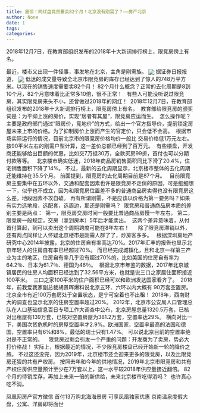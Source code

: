 ```yaml
---
title: 震惊！网红盘竟然要卖82个月！北京没有刚需了？——房产北京
author: None
date: 1
tags: 
categories: 
---
```

2018年12月7日，在教育部组织发布的2018年十大新词排行榜上，限竞房傍上有名。 
<!-- more -->
最近，楼市又出现一件怪事，事发地在北京，主角是刚需族。
<img align="center" border="0" src="http://e0.ifengimg.com/06/2019/0221/BCCAF922CAAF628BD3C1CB6E6E2420FEC94D3237_size70_w1384_h652.jpeg" />
据证券日报报道，
<img align="center" border="0" src="http://e0.ifengimg.com/06/2019/0221/B5BAF6E50A67E2062C5102B985C496CD9AAEA379_size60_w692_h459.jpeg" />
低迷的成交量导致全北京市限竞房的库存已经达到了惊人的748万平方米。以现在的销售速度需要卖82个月！
82个月什么概念？正常的去化周期是8到10个月，82个月意味着比正常多10倍，很不正常！
 
有些人可能没听说过限竞房，其实限竞房来头不小，还曾做过2018年的网红！ 
2018年12月7日，在教育部组织发布的2018年十大新词排行榜上，限竞房傍上有名。 
教育部给限竞房的颁奖词是：为平抑上涨的房价，实现“居者有其屋”，限竞房应运而生。 
怎么操作呢？主要是政府部门通过“限房价，竞地价”的方式，给出一个官方指导价，提前锁定房屋未来上市的价格。为了抑制房价上涨而产生的官定价，只会低不会高。 
根据市场实际运行的情况，目前北京市的限竞房价格均价一般比
交易价格低1万元左右。按90平米左右的刚需户型计算，这一差价总额已经到了百万元。 
有些楼盘，开发商还能够给出巨额的优惠，比如交7万抵30万，全款买房99折，首付也可以分期付款等等。
 
北京楼市确实低迷，2018年商品房销售面积同比下滑了20.4%，住宅销售面积下降了14%。
不过，最新的去化周期显示，北京楼市整体的去化周期还能维持在35.5个月。
前面提到，限竞房的去化周期目前是87个月。
 
目前限竞房主要集中在五环以外，交通和配套因素也许是限竞房不走俏的原因，可是细细想一下，似乎也不成立，因为和限竞房位置差不多的普通商品房卖得也没有限竞房这么差。地段因素不攻自破。
再有所谓刚需，不是应该以价格为第一要务吗？如果有实力选地段，选配套，选周边，那还是刚需吗？ 
限竞房和普通商品房本质的差别主要是两点： 
第一，限竞房交房时间一般要比普通商品房慢一年左右。
第二，限竞房一般规定，交房（拿到房本）5年后才能卖出。 
这两个差异意味着，从付首付算起，到可以卖出这个周期跨度可能在8年左右！ 
 
 
除了限竞房滞销以外，还有两点同样让人怀疑北京楼市是刚需人群了了，炒房客多多。
 
根据深圳房地产研究中心2014年披露，北京的住房自有率高达70%。2017年汇丰的报告也显示北京年轻人的住房自有率已经超过70%。
而已经完成城镇化，且和北京一样第三产业为主的地区，住房自有率几乎没有超过70%的。比如美国的住房自有率为64.2％、日本为61.7％、德国为46％。 
根据北京市年鉴的数据，2017年北京城镇居民的住房人均面积已经达到了32.56平方米，也就是说三口之家居住面积接近100平米。 
三口之家100平米的住户面积已经可以和欧洲发达国家看齐了。 
2018年，前我爱我家副总裁胡景晖爆料说北京五环、六环以内大概有 90万套空置房。北京全市有近100万套房处于空置状态，是宁可空着也不出租！
2018年，西南财大的调查也显示北京的住房空置率超过20%。
2012年，北京市公安局人口管理总队在人口基础信息百日专项工作大调查中公布，北京房屋总量1320.5万套，已核对出租屋有139万套，已核对空置房屋为381.2万套，空置率达29%。
横向对比一下，美国次贷危机时的房屋空置率才2.9%。欧洲国家，空置率最高的法国和德国，空置率只有6%和8%，最低的瑞士只有1.47%。
可以说北京目前的空置率绝对是不正常的。 
 
限竞房过剩会引发一个严重的问题：开发商为了卖房，势必大打价格战！
实际上，根据最近的情况，不少限竞房楼盘已经开始新一轮的降价之旅。
不过这还没完，因为2019年，北京楼市还会迎来更多的限竞房，以及比限竞房还狠的共有产权房。
按照去年和今年的供地情况，2019年北京市限竞房和共有产权住房供应量预计至少在7万套以上，这一水平较2018年供应量接近翻倍。
82个月的待销库存，再加上未来一倍的新供给，未来北京楼市吃得消吗？ 
也许真心吃不消。 
                        
                        
                        
                        
                                        
                    
                    
                
                    
                    
                    
                
                    
                
凤凰网房产官方微信
首付13万购北海海景房 可享凤凰独家优惠
京南温泉度假大盘，公寓、洋房即将面世
	                        
	                    
	                        
	                    
